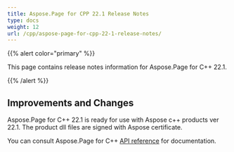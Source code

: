 ```yaml
---
title: Aspose.Page for CPP 22.1 Release Notes
type: docs
weight: 12
url: /cpp/aspose-page-for-cpp-22-1-release-notes/
---
```


{{% alert color="primary" %}}

This page contains release notes information for Aspose.Page for C++ 22.1.

{{% /alert %}}
## **Improvements and Changes**

Aspose.Page for C++ 22.1 is ready for use with Aspose c++ products ver 22.1. The product dll files are signed with Aspose certificate.

You can consult Aspose.Page for C++ [API reference](https://reference.aspose.com/page/cpp/) for documentation.
